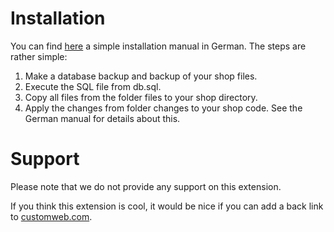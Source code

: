 Installation
============

You can find [here](https://github.com/customweb/xtc_helpdesk/blob/master/installation_de.pdf?raw=true) a simple installation manual in German. The steps are rather simple:
1. Make a database backup and backup of your shop files.
2. Execute the SQL file from db.sql.
3. Copy all files from the folder files to your shop directory.
4. Apply the changes from folder changes to your shop code. See the German manual for details about this.

Support
=======
Please note that we do not provide any support on this extension. 


If you think this extension is cool, it would be nice if you can add a back link to [customweb.com](http://www.customweb.com).
